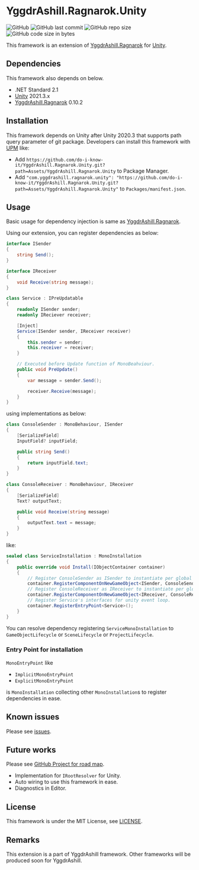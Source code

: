 # YggdrAshill.Ragnarok.Unity

![GitHub](https://img.shields.io/github/license/do-i-know-it/YggdrAshill.Ragnarok.Unity)
![GitHub last commit](https://img.shields.io/github/last-commit/do-i-know-it/YggdrAshill.Ragnarok.Unity)
![GitHub repo size](https://img.shields.io/github/repo-size/do-i-know-it/YggdrAshill.Ragnarok.Unity)
![GitHub code size in bytes](https://img.shields.io/github/languages/code-size/do-i-know-it/YggdrAshill.Ragnarok.Unity)
<!-- ![GitHub Release Date](https://img.shields.io/github/release-date/do-i-know-it/YggdrAshill.Ragnarok.Unity) -->

This framework is an extension of [YggdrAshill.Ragnarok](https://github.com/do-i-know-it/YggdrAshill.Ragnarok) for [Unity](https://unity.com/ja).

## Dependencies

This framework also depends on below.

- .NET Standard 2.1
- [Unity](https://unity.com/ja) 2021.3.x
- [YggdrAshill.Ragnarok](https://github.com/do-i-know-it/YggdrAshill.Ragnarok) 0.10.2

## Installation

This framework depends on Unity after Unity 2020.3 that supports path query parameter of git package.
Developers can install this framework with [UPM](https://docs.unity3d.com/Manual/Packages.html) like:

- Add `https://github.com/do-i-know-it/YggdrAshill.Ragnarok.Unity.git?path=Assets/YggdrAshill.Ragnarok.Unity` to Package Manager.
- Add `"com.yggdrashill.ragnarok.unity": "https://github.com/do-i-know-it/YggdrAshill.Ragnarok.Unity.git?path=Assets/YggdrAshill.Ragnarok.Unity"` to `Packages/manifest.json`.

## Usage

Basic usage for dependency injection is same as [YggdrAshill.Ragnarok](https://github.com/do-i-know-it/YggdrAshill.Ragnarok).

Using our extension, you can register dependencies as below:
```cs
interface ISender
{
    string Send();
}

interface IReceiver
{
    void Receive(string message);
}

class Service : IPreUpdatable
{
    readonly ISender sender;
    readonly IReciever receiver;

    [Inject]
    Service(ISender sender, IReceiver receiver)
    {
        this.sender = sender;
        this.receiver = receiver;
    }

    // Executed before Update function of MonoBeahviour.
    public void PreUpdate()
    {
        var message = sender.Send();

        receiver.Receive(message);
    }
}
```
using implementations as below:

```cs
class ConsoleSender : MonoBehaviour, ISender
{
    [SerializeField]
    InputField? inputField;

    public string Send()
    {
        return inputField.text;
    }
}

class ConsoleReceiver : MonoBehaviour, IReceiver
{
    [SerializeField]
    Text? outputText;

    public void Receive(string message)
    {
        outputText.text = message;
    }
}
```

like:
```cs
sealed class ServiceInstallation : MonoInstallation
{
    public override void Install(IObjectContainer container)
    {
        // Register ConsoleSender as ISender to instantiate per global scope.
        container.RegisterComponentOnNewGameObject<ISender, ConsoleSender>(Lifetime.Global);
        // Register ConsoleReceiver as IReceiver to instantiate per global scope.
        container.RegisterComponentOnNewGameObject<IReceiver, ConsoleReceiver>(Lifetime.Global);
        // Register Service's interfaces for unity event loop.
        container.RegisterEntryPoint<Service>();
    }
}
```

You can resolve dependency registering `ServiceMonoInstallation` to `GameObjectLifecycle` or `SceneLifecycle` or `ProjectLifecycle`.

### __Entry Point for installation__

`MonoEntryPoint` like

- `ImplicitMonoEntryPoint`
- `ExplicitMonoEntryPoint`

is `MonoInstallation` collecting other `MonoInstallation`s to register dependencies in ease.

## Known issues

Please see [issues](https://github.com/do-i-know-it/YggdrAshill.Ragnarok.Unity/issues).

## Future works

Please see [GitHub Project for road map](https://github.com/do-i-know-it/YggdrAshill.Ragnarok.Unity/projects/1).

- Implementation for `IRootResolver` for Unity.
- Auto wiring to use this framework in ease.
- Diagnostics in Editor.

## License

This framework is under the MIT License, see [LICENSE](./LICENSE.md).

## Remarks

This extension is a part of YggdrAshill framework.
Other frameworks will be produced soon for YggdrAshill.
